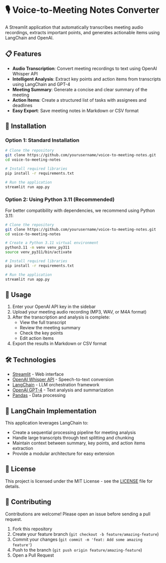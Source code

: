 # 🎙️ Voice-to-Meeting Notes Converter

A Streamlit application that automatically transcribes meeting audio recordings, extracts important points, and generates actionable items using LangChain and OpenAI.

## 📋 Features

- **Audio Transcription**: Convert meeting recordings to text using OpenAI Whisper API
- **Intelligent Analysis**: Extract key points and action items from transcripts using LangChain and GPT-4
- **Meeting Summary**: Generate a concise and clear summary of the meeting
- **Action Items**: Create a structured list of tasks with assignees and deadlines
- **Easy Export**: Save meeting notes in Markdown or CSV format

## 🚀 Installation

### Option 1: Standard Installation
```bash
# Clone the repository
git clone https://github.com/yourusername/voice-to-meeting-notes.git
cd voice-to-meeting-notes

# Install required libraries
pip install -r requirements.txt

# Run the application
streamlit run app.py
```

### Option 2: Using Python 3.11 (Recommended)
For better compatibility with dependencies, we recommend using Python 3.11:

```bash
# Clone the repository
git clone https://github.com/yourusername/voice-to-meeting-notes.git
cd voice-to-meeting-notes

# Create a Python 3.11 virtual environment
python3.11 -m venv venv_py311
source venv_py311/bin/activate

# Install required libraries
pip install -r requirements.txt

# Run the application
streamlit run app.py
```

## 📝 Usage

1. Enter your OpenAI API key in the sidebar
2. Upload your meeting audio recording (MP3, WAV, or M4A format)
3. After the transcription and analysis is complete:
   - View the full transcript
   - Review the meeting summary
   - Check the key points
   - Edit action items
4. Export the results in Markdown or CSV format

## 🛠️ Technologies

- [Streamlit](https://streamlit.io/) - Web interface
- [OpenAI Whisper API](https://openai.com/research/whisper) - Speech-to-text conversion
- [LangChain](https://github.com/hwchase17/langchain) - LLM orchestration framework
- [OpenAI GPT-4](https://openai.com/gpt-4) - Text analysis and summarization
- [Pandas](https://pandas.pydata.org/) - Data processing

## 🔄 LangChain Implementation

This application leverages LangChain to:
- Create a sequential processing pipeline for meeting analysis
- Handle large transcripts through text splitting and chunking
- Maintain context between summary, key points, and action items extraction
- Provide a modular architecture for easy extension


## 📄 License

This project is licensed under the MIT License - see the [LICENSE](LICENSE) file for details.

## 🤝 Contributing

Contributions are welcome! Please open an issue before sending a pull request.

1. Fork this repository
2. Create your feature branch (`git checkout -b feature/amazing-feature`)
3. Commit your changes (`git commit -m 'feat: Add some amazing feature'`)
4. Push to the branch (`git push origin feature/amazing-feature`)
5. Open a Pull Request

